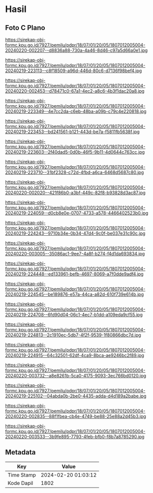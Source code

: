 # Hasil

## Foto C Plano

https://sirekap-obj-formc.kpu.go.id/7927/pemilu/pdpr/18/07/01/20/05/1807012005004-20240220-002207--d8836a88-730a-4a46-8d46-c97a5d66a0e1.jpg

https://sirekap-obj-formc.kpu.go.id/7927/pemilu/pdpr/18/07/01/20/05/1807012005004-20240219-223113--c8f18509-a96d-446d-80c6-d7136f98bef4.jpg

https://sirekap-obj-formc.kpu.go.id/7927/pemilu/pdpr/18/07/01/20/05/1807012005004-20240220-002453--d78471c0-67a1-4ec2-a8c6-4b3f1dac20a8.jpg

https://sirekap-obj-formc.kpu.go.id/7927/pemilu/pdpr/18/07/01/20/05/1807012005004-20240219-223349--4e7cc2da-c6eb-48ba-a09b-c79c4e220818.jpg

https://sirekap-obj-formc.kpu.go.id/7927/pemilu/pdpr/18/07/01/20/05/1807012005004-20240219-223453--bd241561-b121-443d-be7a-f5811fb5638f.jpg

https://sirekap-obj-formc.kpu.go.id/7927/pemilu/pdpr/18/07/01/20/05/1807012005004-20240219-223603--2f40dad5-0d0b-46f5-9b11-4d0644c763cc.jpg

https://sirekap-obj-formc.kpu.go.id/7927/pemilu/pdpr/18/07/01/20/05/1807012005004-20240219-223710--31bf2328-c72d-4fbd-a6ca-6468d5687c80.jpg

https://sirekap-obj-formc.kpu.go.id/7927/pemilu/pdpr/18/07/01/20/05/1807012005004-20240220-002020--421f86b0-a3bf-449c-82f8-b93828d3ac87.jpg

https://sirekap-obj-formc.kpu.go.id/7927/pemilu/pdpr/18/07/01/20/05/1807012005004-20240219-224059--d0cb8e0e-0707-4733-a578-4466402523b0.jpg

https://sirekap-obj-formc.kpu.go.id/7927/pemilu/pdpr/18/07/01/20/05/1807012005004-20240219-224243--9710b34e-0b34-47d4-9c0f-be037e31c90c.jpg

https://sirekap-obj-formc.kpu.go.id/7927/pemilu/pdpr/18/07/01/20/05/1807012005004-20240220-003005--35086ac1-9ee7-4a8f-b274-f4d1da693834.jpg

https://sirekap-obj-formc.kpu.go.id/7927/pemilu/pdpr/18/07/01/20/05/1807012005004-20240219-224448--ed133961-befb-4697-8069-a7f0dde9adf4.jpg

https://sirekap-obj-formc.kpu.go.id/7927/pemilu/pdpr/18/07/01/20/05/1807012005004-20240219-224545--be189876-e57a-44ca-a82d-610f739e614b.jpg

https://sirekap-obj-formc.kpu.go.id/7927/pemilu/pdpr/18/07/01/20/05/1807012005004-20240219-224708--6fd90d04-06c1-4ec7-b1dd-a109eda9cf55.jpg

https://sirekap-obj-formc.kpu.go.id/7927/pemilu/pdpr/18/07/01/20/05/1807012005004-20240219-224813--2c1910ec-5db7-4f2f-9539-1f80866dbc7d.jpg

https://sirekap-obj-formc.kpu.go.id/7927/pemilu/pdpr/18/07/01/20/05/1807012005004-20240219-224915--64c32501-62df-4ca9-8bca-ae9246bc2f89.jpg

https://sirekap-obj-formc.kpu.go.id/7927/pemilu/pdpr/18/07/01/20/05/1807012005004-20240220-003732--a8e8261b-5ca0-4175-9093-3ec766bd0120.jpg

https://sirekap-obj-formc.kpu.go.id/7927/pemilu/pdpr/18/07/01/20/05/1807012005004-20240219-225102--04abda0b-2be0-4435-adda-d4d189a2babe.jpg

https://sirekap-obj-formc.kpu.go.id/7927/pemilu/pdpr/18/07/01/20/05/1807012005004-20240220-002835--88f1fbea-cb4e-4749-be88-25e88a2d45b3.jpg

https://sirekap-obj-formc.kpu.go.id/7927/pemilu/pdpr/18/07/01/20/05/1807012005004-20240220-003533--3b9fe895-7793-4feb-bfb0-f8b7a8785290.jpg


## Metadata

| Key        | Value               |
| ---------- | ------------------- |
| Time Stamp | 2024-02-20 01:03:12 |
| Kode Dapil | 1802                |



